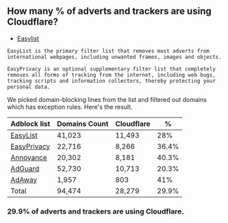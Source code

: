 ## How many % of adverts and trackers are using Cloudflare?


- [Easylist](https://web.archive.org/web/20210516110248/https://easylist.to/)
```
EasyList is the primary filter list that removes most adverts from international webpages, including unwanted frames, images and objects.

EasyPrivacy is an optional supplementary filter list that completely removes all forms of tracking from the internet, including web bugs, tracking scripts and information collectors, thereby protecting your personal data.
```


We picked domain-blocking lines from the list and filtered out domains which has exception rules.
Here's the result.


| Adblock list | Domains Count | Cloudflare | % |
| --- | --- | --- | --- |
| [EasyList](https://easylist.to/easylist/easylist.txt) | 41,023 | 11,493 | 28% |
| [EasyPrivacy](https://easylist.to/easylist/easyprivacy.txt) | 22,716 | 8,266 | 36.4% |
| [Annoyance](https://secure.fanboy.co.nz/fanboy-annoyance.txt) | 20,302 | 8,181 | 40.3% |
| [AdGuard](https://adguardteam.github.io/AdGuardSDNSFilter/Filters/filter.txt) | 52,730 | 10,713 | 20.3% |
| [AdAway](https://raw.githubusercontent.com/AdAway/adaway.github.io/master/hosts.txt) | 1,957 | 803 | 41% |
| Total | 94,474 | 28,279 | 29.9% |


### 29.9% of adverts and trackers are using Cloudflare.